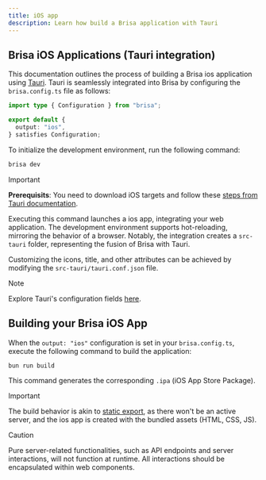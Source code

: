 ```yaml
---
title: iOS app
description: Learn how build a Brisa application with Tauri
---
```


## Brisa iOS Applications (Tauri integration)

This documentation outlines the process of building a Brisa ios application using [Tauri](https://tauri.app/). Tauri is seamlessly integrated into Brisa by configuring the `brisa.config.ts` file as follows:

```ts
import type { Configuration } from "brisa";

export default {
  output: "ios",
} satisfies Configuration;
```

To initialize the development environment, run the following command:

```sh
brisa dev
```

> [!IMPORTANT]
>
> **Prerequisits**: You need to download iOS targets and follow these [steps from Tauri documentation](https://beta.tauri.app/guides/prerequisites/#ios).

Executing this command launches a ios app, integrating your web application. The development environment supports hot-reloading, mirroring the behavior of a browser. Notably, the integration creates a `src-tauri` folder, representing the fusion of Brisa with Tauri.

Customizing the icons, title, and other attributes can be achieved by modifying the `src-tauri/tauri.conf.json` file.

> [!NOTE]
>
> Explore Tauri's configuration fields [here](https://tauri.app/api/config).

## Building your Brisa iOS App

When the `output: "ios"` configuration is set in your `brisa.config.ts`, execute the following command to build the application:

```sh
bun run build
```

This command generates the corresponding `.ipa` (iOS App Store Package).

> [!IMPORTANT]
>
> The build behavior is akin to [static export](/docs/building-your-application/deploying/static-exports), as there won't be an active server, and the ios app is created with the bundled assets (HTML, CSS, JS).

> [!CAUTION]
>
> Pure server-related functionalities, such as API endpoints and server interactions, will not function at runtime. All interactions should be encapsulated within web components.
